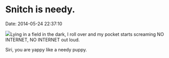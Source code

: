 Snitch is needy.
================

Date: 2014-05-24 22:37:10

![](http://www.jwz.org/images/26675-2560x1600-robot.jpg)Lying in a field
in the dark, I roll over and my pocket starts screaming NO INTERNET, NO
INTERNET out loud.

Siri, you are yappy like a needy puppy.
